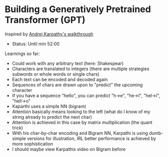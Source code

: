 # Building a Generatively Pretrained Transformer (GPT)

Inspired by [Andrej Karpathy's walkthrough](https://www.youtube.com/watch?v=kCc8FmEb1nY&t)

- Status: Until min 52:00

Learnings so far:
- Could work with any arbitrary text (here: Shakespear)
- Characters are translated to integers (there are multiple strategies subwords or whole words or single chars)
- Each text can be encoded and decoded again
- Sequences of chars are drawn upon to "predict" the upcoming character
- If you have a sequence "hello", you can predict "h->e", "he->l", "hel->l", "hell->o"
- Kaparthi uses a simple NN (bigram)
- Attention basically means looking to the left (what do I know of my string already to predict the next char)
- Attention is achieved in this case by matrix multiplication (the quant trick)
- With his char-by-char encoding and Bigram NN, Karpathi is using dumb-simple versions for illustration, IRL better performance is achieved by more sophistication
- I should maybe view Karpathis video on Bigram before